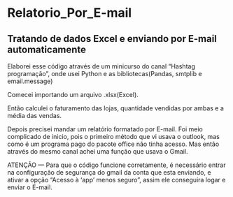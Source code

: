 # Relatorio_Por_E-mail
## Tratando de dados Excel e enviando por E-mail automaticamente ##

Elaborei esse código através de um minicurso do canal “Hashtag programação”, onde usei Python e as bibliotecas(Pandas, smtplib e email.message)

Comecei importando um arquivo .xlsx(Excel). 


Então calculei o faturamento das lojas, quantidade vendidas por ambas e a média das vendas. 


Depois precisei mandar um relatório formatado por E-mail. Foi meio complicado de inicio, pois o primeiro método que vi usava o outlook, mas como é um programa pago do pacote office não tinha acesso. Mas então através do mesmo canal achei uma função que usava o Gmail.



ATENÇÃO — Para que o código funcione corretamente, é necessário entrar na configuração de segurança do gmail da conta que esta enviando, e ativar a opção “Acesso à ‘app’ menos seguro”, assim ele conseguira logar e enviar o E-mail.

